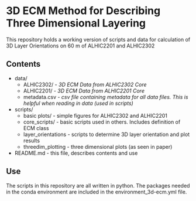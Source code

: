# 3D ECM Method for Describing Three Dimensional Layering

This repository holds a working version of scripts and data for calculation of 3D Layer Orientations on 60 m of ALHIC2201 and ALHIC2302

## Contents
- data/
  - ALHIC2302/ - _3D ECM Data from ALHIC2302 Core_
  - ALHIC2201/ - _3D ECM Data from ALHIC2201 Core_
  - metadata.csv - _csv file containing metadata for all data files. This is helpful when reading in data (used in scripts)_
- scripts/
  - basic plots/ - simple figures for ALHIC2302 and ALHIC2201
  - core_scripts/ - basic scripts used in others. Includes definition of ECM class
  - layer_orientations - scripts to determine 3D layer orientation and plot results
  - threedim_plotting - three dimensional plots (as seen in paper)
- README.md - this file, describes contents and use

## Use
The scripts in this repository are all written in python. The packages needed in the conda environment are included in the environment_3d-ecm.yml file.
